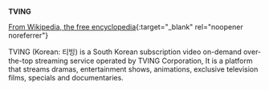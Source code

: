<!-- markdownlint-disable MD041-->
**TVING**<br>

[From Wikipedia, the free encyclopedia](https://en.wikipedia.org/wiki/TVING){:target="\_blank" rel="noopener noreferrer"}

TVING (Korean: 티빙) is a South Korean subscription video on-demand over-the-top streaming service operated by TVING Corporation, It is a platform that streams dramas, entertainment shows, animations, exclusive television films, specials and documentaries.
<!-- markdownlint-enable MD041-->
